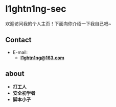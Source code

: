 # l1ghtn1ng-sec

欢迎访问我的个人主页！下面向你介绍一下我自己吧\~

<!-- .slide -->

## Contact

- E-mail:
  - **[l1ghtn1ng@163.com](mailto:l1ghtn1ng@163.com)**

<!-- .slide -->

## about
- **打工人**
- **安全初学者**
- **脚本小子**

